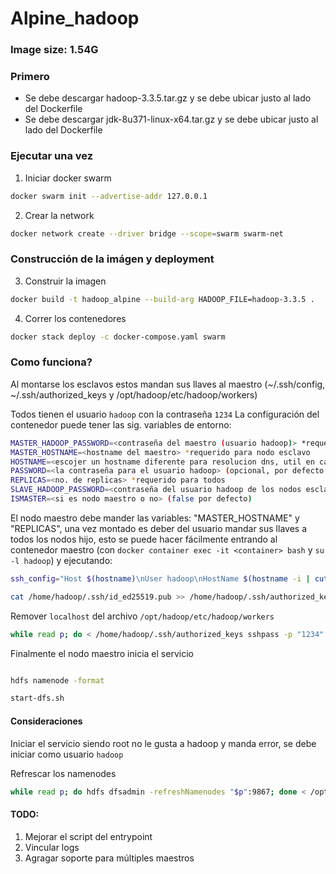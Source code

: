 # Alpine_hadoop

### Image size: 1.54G

### Primero

- Se debe descargar hadoop-3.3.5.tar.gz y se debe ubicar justo al lado del Dockerfile
- Se debe descargar jdk-8u371-linux-x64.tar.gz y se debe ubicar justo al lado del Dockerfile

### Ejecutar una vez

1. Iniciar docker swarm

```bash
docker swarm init --advertise-addr 127.0.0.1
```

2. Crear la network

```bash
docker network create --driver bridge --scope=swarm swarm-net
```

### Construcción de la imágen y deployment

3. Construir la imagen

```bash
docker build -t hadoop_alpine --build-arg HADOOP_FILE=hadoop-3.3.5 .
```

4. Correr los contenedores

```bash
docker stack deploy -c docker-compose.yaml swarm
```

### Como funciona?

Al montarse los esclavos estos mandan sus llaves al maestro (~/.ssh/config, ~/.ssh/authorized_keys y /opt/hadoop/etc/hadoop/workers)

Todos tienen el usuario `hadoop` con la contraseña `1234`
La configuración del contenedor puede tener las sig. variables de entorno:

```bash
MASTER_HADOOP_PASSWORD=<contraseña del maestro (usuario hadoop)> *requerido para nodo esclavo
MASTER_HOSTNAME=<hostname del maestro> *requerido para nodo esclavo
HOSTNAME=<escojer un hostname diferente para resolucion dns, util en caso de usar servicios> (opcional, tiene el valor del hostname del contenedor por defecto)
PASSWORD=<la contraseña para el usuario hadoop> (opcional, por defecto es 1234. Procura que la contraseña sea la misma para todos los nodos esclavo)
REPLICAS=<no. de replicas> *requerido para todos
SLAVE_HADOOP_PASSWORD=<contraseña del usuario hadoop de los nodos esclavo> *requerido para nodo maestro
ISMASTER=<si es nodo maestro o no> (false por defecto)
```

El nodo maestro debe mander las variables: "MASTER_HOSTNAME" y "REPLICAS", una vez montado es deber del usuario mandar sus llaves a todos los nodos hijo, esto se puede hacer fácilmente entrando al contenedor maestro (con `docker container exec -it <container> bash` y `su -l hadoop`) y ejecutando:

```bash
ssh_config="Host $(hostname)\nUser hadoop\nHostName $(hostname -i | cut -d ' ' -f 1)"; echo -e $ssh_config >> /home/hadoop/.ssh/config

cat /home/hadoop/.ssh/id_ed25519.pub >> /home/hadoop/.ssh/authorized_keys

```

Remover `localhost` del archivo `/opt/hadoop/etc/hadoop/workers`

```bash
while read p; do < /home/hadoop/.ssh/authorized_keys sshpass -p "1234" ssh -o StrictHostkeyChecking=no hadoop@"$p" 'cat >> /home/hadoop/.ssh/authorized_keys'; < /home/hadoop/.ssh/config sshpass -p "1234" ssh -o StrictHostkeyChecking=no hadoop@"$p" 'cat >> /home/hadoop/.ssh/config'; done < /opt/hadoop/etc/hadoop/workers

```

Finalmente el nodo maestro inicia el servicio

```bash

hdfs namenode -format

start-dfs.sh

```

#### Consideraciones

Iniciar el servicio siendo root no le gusta a hadoop y manda error, se debe iniciar como usuario `hadoop`

Refrescar los namenodes

```bash
while read p; do hdfs dfsadmin -refreshNamenodes "$p":9867; done < /opt/hadoop/etc/hadoop/workers
```

#### TODO:

1. Mejorar el script del entrypoint
2. Vincular logs
3. Agragar soporte para múltiples maestros
